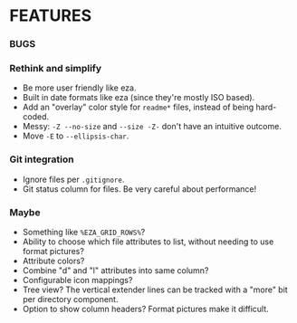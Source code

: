 # FEATURES

### BUGS

### Rethink and simplify
- Be more user friendly like eza.
- Built in date formats like eza (since they're mostly ISO based).
- Add an "overlay" color style for `readme*` files, instead of being hard-coded.
- Messy:  `-Z --no-size` and `--size -Z-` don't have an intuitive outcome.
- Move `-E` to `--ellipsis-char`.

### Git integration
- Ignore files per `.gitignore`.
- Git status column for files.  Be very careful about performance!

### Maybe
- Something like `%EZA_GRID_ROWS%`?
- Ability to choose which file attributes to list, without needing to use format pictures?
- Attribute colors?
- Combine "d" and "l" attributes into same column?
- Configurable icon mappings?
- Tree view?  The vertical extender lines can be tracked with a "more" bit per directory component.
- Option to show column headers?  Format pictures make it difficult.

